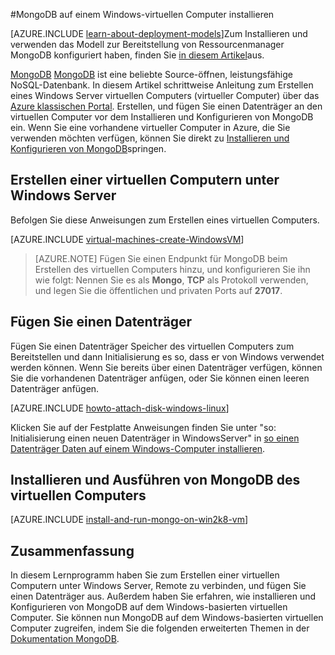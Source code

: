 <properties
    pageTitle="Installieren Sie auf einem Windows-virtuellen Computer MongoDB | Microsoft Azure"
    description="Erfahren Sie, wie MongoDB einer Azure virtuellen Computers erstellt, mit dem klassischen Bereitstellungsmodell unter Windows Server zu installieren."
    services="virtual-machines-windows"
    documentationCenter=""
    authors="iainfoulds"
    manager="timlt"
    editor="tysonn"
    tags="azure-service-management"/>

<tags
    ms.service="virtual-machines-windows"
    ms.workload="infrastructure-services"
    ms.tgt_pltfrm="vm-windows"
    ms.devlang="na"
    ms.topic="article"
    ms.date="10/10/2016"
    ms.author="iainfou"/>

#<a name="install-mongodb-on-a-windows-vm"></a>MongoDB auf einem Windows-virtuellen Computer installieren

[AZURE.INCLUDE [learn-about-deployment-models](../../includes/learn-about-deployment-models-classic-include.md)]Zum Installieren und verwenden das Modell zur Bereitstellung von Ressourcenmanager MongoDB konfiguriert haben, finden Sie [in diesem Artikel](virtual-machines-windows-classic-install-mongodb.md)aus.

[MongoDB] [ MongoDB] ist eine beliebte Source-öffnen, leistungsfähige NoSQL-Datenbank. In diesem Artikel schrittweise Anleitung zum Erstellen eines Windows Server virtuellen Computers (virtueller Computer) über das [Azure klassischen Portal][AzurePortal]. Erstellen, und fügen Sie einen Datenträger an den virtuellen Computer vor dem Installieren und Konfigurieren von MongoDB ein. Wenn Sie eine vorhandene virtueller Computer in Azure, die Sie verwenden möchten verfügen, können Sie direkt zu [Installieren und Konfigurieren von MongoDB](#install-and-run-mongodb-on-the-virtual-machine)springen.


## <a name="create-a-virtual-machine-running-windows-server"></a>Erstellen einer virtuellen Computern unter Windows Server

Befolgen Sie diese Anweisungen zum Erstellen eines virtuellen Computers.

[AZURE.INCLUDE [virtual-machines-create-WindowsVM](../../includes/virtual-machines-create-windowsvm.md)]

> [AZURE.NOTE] Fügen Sie einen Endpunkt für MongoDB beim Erstellen des virtuellen Computers hinzu, und konfigurieren Sie ihn wie folgt: Nennen Sie es als **Mongo**, **TCP** als Protokoll verwenden, und legen Sie die öffentlichen und privaten Ports auf **27017**.

## <a name="attach-a-data-disk"></a>Fügen Sie einen Datenträger
Fügen Sie einen Datenträger Speicher des virtuellen Computers zum Bereitstellen und dann Initialisierung es so, dass er von Windows verwendet werden können. Wenn Sie bereits über einen Datenträger verfügen, können Sie die vorhandenen Datenträger anfügen, oder Sie können einen leeren Datenträger anfügen.

[AZURE.INCLUDE [howto-attach-disk-windows-linux](../../includes/howto-attach-disk-windows-linux.md)]

Klicken Sie auf der Festplatte Anweisungen finden Sie unter "so: Initialisierung einen neuen Datenträger in WindowsServer" in [so einen Datenträger Daten auf einem Windows-Computer installieren](virtual-machines-windows-classic-attach-disk.md).

## <a name="install-and-run-mongodb-on-the-virtual-machine"></a>Installieren und Ausführen von MongoDB des virtuellen Computers

[AZURE.INCLUDE [install-and-run-mongo-on-win2k8-vm](../../includes/install-and-run-mongo-on-win2k8-vm.md)]

## <a name="summary"></a>Zusammenfassung
In diesem Lernprogramm haben Sie zum Erstellen einer virtuellen Computern unter Windows Server, Remote zu verbinden, und fügen Sie einen Datenträger aus.  Außerdem haben Sie erfahren, wie installieren und Konfigurieren von MongoDB auf dem Windows-basierten virtuellen Computer. Sie können nun MongoDB auf dem Windows-basierten virtuellen Computer zugreifen, indem Sie die folgenden erweiterten Themen in der [Dokumentation MongoDB][MongoDocs].

[MongoDocs]: http://docs.mongodb.org/manual/
[MongoDB]: http://www.mongodb.org/
[AzurePortal]: http://manage.windowsazure.com
